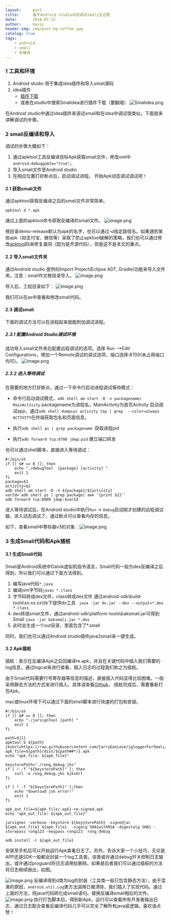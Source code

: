 ```yaml
---
layout:     post
title:      基于Android studio动态调试smali全过程
date:       2018-07-23
author:     Gavin
header-img: img/post-bg-coffee.jpg
catalog: true
tags:
    - android
    - smali
    - 反编译
---
```

### 1 工具和环境
1. Android studio 用于集成idea插件和导入smali源码
2. idea插件
	- [插件下载](https://link.jianshu.com/?t=https://bitbucket.org/JesusFreke/smali/downloads/
)
	- 或者在studio中搜索Smalidea进行插件下载（要翻墙）
![Smalidea.png](https://upload-images.jianshu.io/upload_images/1689923-0181c17f552c11f6.png?imageMogr2/auto-orient/strip%7CimageView2/2/w/1240)

在Android studio中通过idea插件来调试smali和在idea中调试很类似，下面就来讲解调试的步骤。
### 2 smali反编译和导入
调试的步骤大概如下：
1. 通过apktool工具反编译目标Apk获取smali文件，修改xml中`android:debuggable="true"`。
2. 导入smali文件至Android studio
3. 在相应位置打好断点后，启动调试进程。
开始Apk动态调试调试吧！

#### 2.1 获取smali文件
通过apktool获取反编译之后的smali文件非常简单。
```shell
apktool d *.apk
```
通过上面的apktool命令获取反编译的smali文件。
![image.png](https://upload-images.jianshu.io/upload_images/1689923-be4b7ca5f800026f.png?imageMogr2/auto-orient/strip%7CimageView2/2/w/1240)

根目录demo-release默认为apk的名字，也可以通过-o指定路径名。如果遇到某些apk（如支付宝、微信等）采取了防止apktool破解的策略，我们也可以通过修改[apktool](https://github.com/iBotPeaches/Apktool)码来修复漏洞（因为是开源代码），但是这不是本文的重点。
#### 2.2 导入smali文件夹
通过Android studio 提供的Import Project(Eclipse ADT, Gradle)功能来导入文件夹。注意：smali作文根目录导入。
![image.png](https://upload-images.jianshu.io/upload_images/1689923-eb1848ac6dfea92d.png?imageMogr2/auto-orient/strip%7CimageView2/2/w/1240)

导入后，工程目录如下：
![image.png](https://upload-images.jianshu.io/upload_images/1689923-44db02b40595fb61.png?imageMogr2/auto-orient/strip%7CimageView2/2/w/1240)

我们可以在as中查看和修改smali代码。



#### 2.3 调试smali

下面的调试方法可以在进程起来就能附加调试进程。
##### 2.3.1 配置Android Studio调试环境
成功导入smali文件夹后配置远程调试的选项。选择 Run -->Edit Configurations，增加一个Remote调试的调试选项，端口选择:8700(未占用端口均可)。
![image.png](https://upload-images.jianshu.io/upload_images/1689923-3b24a5e29a9faac0.png?imageMogr2/auto-orient/strip%7CimageView2/2/w/1240)
##### 2.3.2 进入等待调试
在需要的地方打好断点，通过一下命令行启动进程调试等待模式：
- 命令行启动调试模式，`adb shell am start -D -n packagename/ MainActivity`
packagename为进程名，MainActivity为首页Activity
启动调试app，通过`adb shell dumpsys activity top | grep  --color=always ACTIVITY`在终端获取包名和页面信息。

- 执行`adb shell ps | grep packagename `获取进程pid
- 执行`adb forward tcp:8700 jdwp:pid` 建立端口转发

也可以通过shell脚本，直接进入等待调试：

```
#!/bin/sh
if [[ $# == 0 ]]; then
	echo "./debugTool  [package] [activity] "
	exit 1
fi
package=$1
activity=$2
adb shell am start -D -n ${package}/${activity}
varId=`adb shell ps | grep package| awk '{print $2}'`
adb forward tcp:8800 jdwp:$varId
```

进入等待调试后，在Android studio中执行`Run` -> `Debug`启动刚才创建的远程调试器，进入动态调试了。通过断点可以查看内存的信息。

如下，查看smali中寄存器v3的对象：![image.png](https://upload-images.jianshu.io/upload_images/1689923-b6852b65b38448ab.png?imageMogr2/auto-orient/strip%7CimageView2/2/w/1240)

### 3 生成Smali代码和Apk插桩
#### 3.1 生成Smali代码
Smali是Android系统中Dalvik虚拟机指令语言，Smali代码一般为dex反编译之后得到，所以我们可以通过下面方法得到。
1. 编写java代码`*.java`
2. 编译jvm字节码`javac *.class`
3. 字节码转成dex文件，class转成dex文件
通过android-sdk\build-tools\xx.xx.xx\lib下提供dx工具
` java -jar dx.jar --dex --output=*.dex *.class`
4. dex转成smali文件，通过android-sdk\platform-tools\baksmali.jar可得到Smali
`java -jar baksmali.jar *.dex`
5. 此时会生成一个out目录，里面包含了*.smali

同时，我们也可以通过Android studio插件java2smali来一键生成。
#### 3.2 Apk插桩
插桩：表示在反编译Apk之后回编译re.apk，并且在关键代码中插入我们需要的log信息，通过logcat来进行查看，插入日志的过程我们称之为插桩。

由于Smali代码需要行号寄存器等信息的描述，直接插入代码显得比较困难。一般采用静态方法的方式来进行插入。具体请查看[Github](https://github.com/CarryGanLove/igloggerForSmali)，
插桩完成后，需要重新打包Apk。

mac或linux环境下可以通过下面的shell脚本进行快速的打包和安装。

```
#!/bin/sh
if [[ $# == 0 ]]; then
	echo "./jarsignTool [path] "
	exit 1
fi

path=${1}
apktool b ${path}
jksUrl=https://raw.githubusercontent.com/CarryGanLove/igloggerForSmali/826bd04eaa18352dd36a861c8f2d7b4a9c373d4a/rong_debug.jks
apk_file=${path}/dist/${path##*/}.apk
echo "apk_file: ${apk_file}"

keystorePath="./rong_debug.jks"
if [ ! -f "${keystorePath}" ]; then 
	curl -o rong_debug.jks $jksUrl
fi

if [ ! -f "${keystorePath}" ];then 
	echo "download jsk error!" 
	exit 1
fi

apk_out_file=${apk_file/.apk}-re-signed.apk
echo "apk_out_file: ${apk_out_file}"

jarsigner -verbose -keystore ${keystorePath} -signedjar ${apk_out_file} ${apk_file}  -sigalg SHA1withRSA -digestalg SHA1 -storepass rong123 -keypass rong123  rong_debug

adb install -r ${apk_out_file}
```

安装至手机后可以开始运行Apk查看日志了。另外，告诉大家一个小技巧，无论是APP还是SDK一般都会封装一个log工具类，该类或许通过debug开关控制日志输出，或许通过proguard将日志调用给删除。如果是后者我们可以通过插桩的方法将日志继续抛出，如图。

![image.png](https://upload-images.jianshu.io/upload_images/1689923-4b18872a5f6a17b9.png?imageMogr2/auto-orient/strip%7CimageView2/2/w/1240)
反编译得到d类为log的封装（工具类一般只包含静态方法），由于混淆的原因，`android.util.Log`类方法调用已被清除，我们插入了实现代码。通过上面的方法，将java代码转化成smali语句。替换反编译smali相应的文件。
![image.png](https://upload-images.jianshu.io/upload_images/1689923-09e99f302e63c9ea.png?imageMogr2/auto-orient/strip%7CimageView2/2/w/1240)
执行打包脚本后，得到新Apk，运行可以查看所有开发者输出日志，通过日志配合查看反编译代码几乎可以完全了解所有java层逻辑。喜欢请点赞！




